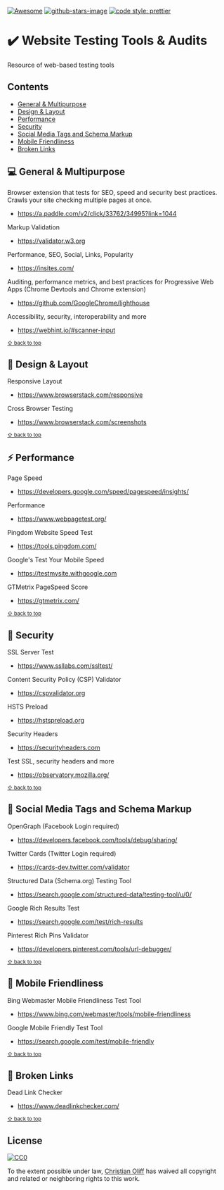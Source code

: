 [![Awesome](https://awesome.re/badge-flat.svg)](https://awesome.re)
[![github-stars-image](https://img.shields.io/github/stars/coliff/awesome-website-testing-tools.svg?label=github%20stars)](https://github.com/coliff/awesome-website-testing-tools)
[![code style: prettier](https://img.shields.io/badge/code_style-prettier-ff69b4.svg?style=flat-square)](https://github.com/prettier/prettier)

# ✔️ Website Testing Tools & Audits

Resource of web-based testing tools

## Contents

- [General & Multipurpose](#-general--multipurpose)
- [Design & Layout](#-design--layout)
- [Performance](#-performance)
- [Security](#-security)
- [Social Media Tags and Schema Markup](#-social-media-tags-and-schema-markup)
- [Mobile Friendliness](#-mobile-friendliness)
- [Broken Links](#-broken-links)

## 💻 General & Multipurpose

Browser extension that tests for SEO, speed and security best practices. Crawls your site checking multiple pages at once.
- https://a.paddle.com/v2/click/33762/34995?link=1044

Markup Validation
- https://validator.w3.org

Performance, SEO, Social, Links, Popularity
- https://insites.com/

Auditing, performance metrics, and best practices for Progressive Web Apps (Chrome Devtools and Chrome extension)
- https://github.com/GoogleChrome/lighthouse

Accessibility, security, interoperability and more
- https://webhint.io/#scanner-input

<sub>[⇧ back to top](#contents)</sub>

## 📐 Design & Layout

Responsive Layout
- https://www.browserstack.com/responsive

Cross Browser Testing
- https://www.browserstack.com/screenshots

<sub>[⇧ back to top](#contents)</sub>

## ⚡ Performance

Page Speed
- https://developers.google.com/speed/pagespeed/insights/

Performance
- https://www.webpagetest.org/

Pingdom Website Speed Test
- https://tools.pingdom.com/

Google's Test Your Mobile Speed
- https://testmysite.withgoogle.com

GTMetrix PageSpeed Score
- https://gtmetrix.com/

<sub>[⇧ back to top](#contents)</sub>

## 🔐 Security

SSL Server Test
- https://www.ssllabs.com/ssltest/

Content Security Policy (CSP) Validator
- https://cspvalidator.org

HSTS Preload
- https://hstspreload.org

Security Headers
- https://securityheaders.com

Test SSL, security headers and more
- https://observatory.mozilla.org/

<sub>[⇧ back to top](#contents)</sub>

## 🙂 Social Media Tags and Schema Markup

OpenGraph (Facebook Login required)
- https://developers.facebook.com/tools/debug/sharing/

Twitter Cards (Twitter Login required)
- https://cards-dev.twitter.com/validator

Structured Data (Schema.org) Testing Tool
- https://search.google.com/structured-data/testing-tool/u/0/

Google Rich Results Test
- https://search.google.com/test/rich-results

Pinterest Rich Pins Validator
- https://developers.pinterest.com/tools/url-debugger/

<sub>[⇧ back to top](#contents)</sub>

## 📱 Mobile Friendliness

Bing Webmaster Mobile Friendliness Test Tool
- https://www.bing.com/webmaster/tools/mobile-friendliness

Google Mobile Friendly Test Tool
- https://search.google.com/test/mobile-friendly

<sub>[⇧ back to top](#contents)</sub>

## 🔗 Broken Links

Dead Link Checker
- https://www.deadlinkchecker.com/

<sub>[⇧ back to top](#contents)</sub>

## License

[![CC0](https://mirrors.creativecommons.org/presskit/buttons/88x31/svg/cc-zero.svg)](https://creativecommons.org/publicdomain/zero/1.0/)

To the extent possible under law, [Christian Oliff](https://christianoliff.com) has waived all copyright and related or neighboring rights to this work.

